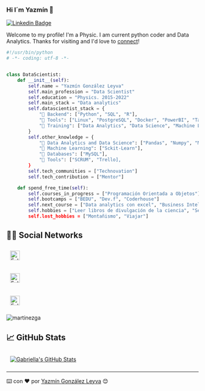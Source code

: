 ### Hi I´m Yazmín 👋

[![Linkedin Badge](https://img.shields.io/badge/-Yagoly-blue?style=flat&logo=Linkedin&logoColor=white&link=https://www.linkedin.com/in/Yagoly/)]([https://www.linkedin.com/in/yagoly/])

Welcome to my profile! I'm a Physic. I am current python coder and Data Analytics. Thanks for visiting and I'd love to [connect](https://www.linkedin.com/in/yagoly/)!

```python
#!/usr/bin/python
# -*- coding: utf-8 -*-


class DataScientist:
    def __init__(self):
        self.name = "Yazmín González Leyva"
        self.main_profession = "Data Scientist"
        self.education = "Physics. 2015-2022"
        self.main_stack = "Data analytics"
        self.datascientist_stack = {
            "🔧 Backend": ["Python", "SQL", "R"],
            "🧵 Tools": ["Linux", "PostgreSQL", "Docker", "PowerBI", "Tableau", "GIT", "Latex", "Jupyter", "Spaider", "Mongo DB"],
            "🚀 Training": ["Data Analytics", "Data Science", "Machine Learning"]
        }
        self.other_knowledge = {
            "🎨 Data Analytics and Data Science": ["Pandas", "Numpy", "Matplotlib", "Seaborn", "EDA"],
            "🔧 Machine Learning": ["Sckit-Learn"],
            "💾 Databases": ["MySQL"],
            "🧵 Tools": ["SCRUM", "Trello],
        }
        self.tech_communities = ["Technovation"]
        self.tech_contribution = ["Mentor"]

    def spend_free_time(self):
        self.courses_in_progress = ["Programación Orientada a Objetos"]
        self.bootcamps = ["BEDU", "Dev.f", "Coderhouse"]
        self.next_course = ["Data analytics con excel", "Business Intelligence"]
        self.hobbies = ["Leer libros de divulgación de la ciencia", "Senderismo", "Practicar Yoga", "Hacer ejercicio", "Entrenar perros", "Hacer manualidades]
        self.lost_hobbies = ["Montañismo", "Viajar"]

```

## 🐱‍💻 Social Networks
[<img src="https://img.shields.io/badge/Linkedin-follow-ff69b4?style=social&logo=linkedin" height="25em" align="center" alt="Follow Gabriella on LinkedIn" title="Follow Gabriella on LinkedIn" style="padding:10px"/>](https://www.linkedin.com/in/martinezga)                     

[<img src="https://img.shields.io/badge/Instagram-follow-ff69b4?style=social&logo=instagram" height="25em" align="center" alt="Follow Gabriella on Instagram" title="Follow Gabriella on Instagram" style="padding:10px"/>](https://www.instagram.com/martinezgapro)                     

[<img src="https://img.shields.io/twitter/follow/martinezgapro?style=social" height="25em" align="center" alt="Follow Gabriella on Twitter" title="Follow Gabriella on Twitter" style="padding:10px"/>](https://twitter.com/martinezgapro)

<p align="left"> <img src="https://komarev.com/ghpvc/?username=martinezga&label=Profile%20views&color=0e75b6&style=flat" alt="martinezga" /> </p>

## 📈 GitHub Stats

<a href="https://github.com/martinezga/martinezga">
  <img align="center" src="https://github-readme-stats.vercel.app/api?username=martinezga&show_icons=true&line_height=27&count_private=true&title_color=FF66C4&text_color=8a919a&icon_color=FF66C4&bg_color=22272e" alt="Gabriella's GitHub Stats" style="padding:10px"/></a>

---

       
⌨️ con ❤️ por [Yazmín González Leyva](https://github.com/yagoly) 😊

<!--
**Yagoly/Yagoly** is a ✨ _special_ ✨ repository because its `README.md` (this file) appears on your GitHub profile.

Here are some ideas to get you started:

- 🔭 I’m currently working on ...
- 🌱 I’m currently learning ...
- 👯 I’m looking to collaborate on ...
- 🤔 I’m looking for help with ...
- 💬 Ask me about ...
- 📫 How to reach me: ...
- 😄 Pronouns: ...
- ⚡ Fun fact: ...
-->
